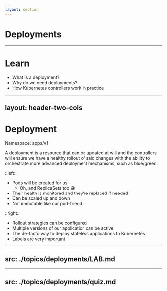 ```yaml
---
layout: section
---
```


# Deployments

---

# Learn

- What is a deployment?
- Why do we need deployments?
- How Kubernetes controllers work in practice


---
layout: header-two-cols
---

# Deployment

Namespace: apps/v1

A deployment is a resource that can be updated at will and the controllers will ensure we have a healthy rollout of said changes with the ability to orchestrate more advanced deployment mechanisms, such as blue/green.

::left::

- Pods will be created for us
  - Oh, and ReplicaSets too 😀
- Their health is monitored and they're replaced if needed
- Can be scaled up and down
- Not immutable like our pod-friend

::right::

- Rollout strategies can be configured
- Multiple versions of our application can be active
- The de-facto way to deploy stateless applications to Kubernetes
- Labels are very important

---
src: ./topics/deployments/LAB.md
---

---
src: ./topics/deployments/quiz.md
---